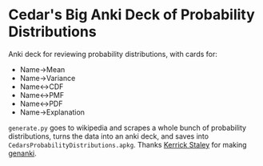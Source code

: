 # Cedar's Big Anki Deck of Probability Distributions

Anki deck for reviewing probability distributions, with cards for:

- Name->Mean
- Name->Variance
- Name<->CDF
- Name<->PMF
- Name<->PDF
- Name->Explanation

`generate.py` goes to wikipedia and scrapes a whole bunch of probability distributions, turns the data into an anki deck, and saves into `CedarsProbabilityDistributions.apkg`. Thanks [Kerrick Staley](https://github.com/kerrickstaley) for making [genanki](https://github.com/kerrickstaley/genanki).